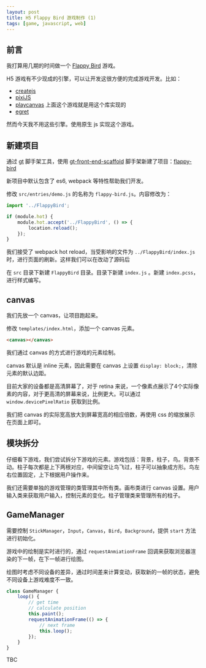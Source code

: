 ```yaml
---
layout: post
title: H5 Flappy Bird 游戏制作 (1)
tags: [game, javascript, web]
---
```


## 前言

我打算用几期的时间做一个 [Flappy Bird](https://flappybird.me/static/games/flappy-bird_1/) 游戏。

H5 游戏有不少现成的引擎，可以让开发这很方便的完成游戏开发。比如：

- [createjs](http://www.createjs.com/)
- [pixiJS](http://www.pixijs.com/)
- [playcanvas](https://playcanvas.com/) 上面这个游戏就是用这个库实现的
- [egret](https://www.egret.com/)

然而今天我不用这些引擎。使用原生 js 实现这个游戏。

## 新建项目

通过 [gt](https://github.com/vivaxy/granturismo) 脚手架工具，使用 [gt-front-end-scaffold](https://github.com/vivaxy/gt-front-end-scaffold) 脚手架新建了项目：[flappy-bird](https://github.com/vivaxy/flappy-bird)

新项目中默认包含了 es6, webpack 等特性帮助我们开发。

修改 `src/entries/demo.js` 的名称为 `flappy-bird.js`。内容修改为：

```js
import '../FlappyBird';

if (module.hot) {
    module.hot.accept('../FlappyBird', () => {
        location.reload();
    });
}
```

我们接受了 webpack hot reload，当受影响的文件为 `../FlappyBird/index.js` 时，进行页面的刷新。这样我们可以在改动了源码后

在 `src` 目录下新建 `FlappyBird` 目录。目录下新建 `index.js` 。新建 `index.pcss`，进行样式编写。

## canvas

我们先放一个 canvas，让项目跑起来。

修改 `templates/index.html`，添加一个 canvas 元素。

```html
<canvas></canvas>
```

我们通过 canvas 的方式进行游戏的元素绘制。

canvas 默认是 inline 元素，因此需要在 canvas 上设置 `display: block;`，清除元素的默认边距。

目前大家的设备都是高清屏幕了，对于 retina 来说，一个像素点展示了4个实际像素的内容，对于更高清的屏幕来说，比例更大。可以通过 `window.devicePixelRatio` 获取到比例。

我们把 canvas 的实际宽高放大到屏幕宽高的相应倍数，再使用 css 的缩放展示在页面上即可。

## 模块拆分

仔细看下游戏，我们尝试拆分下游戏的元素。游戏包括：背景，柱子，鸟。背景不动。柱子每次都是上下两根对应，中间留空让鸟飞过，柱子可以抽象成方形。鸟左右位置固定，上下根据用户操作来。

我们还需要单独的游戏管理的类管理其中所有类。画布类进行 canvas 设置。用户输入类来获取用户输入，控制元素的变化。柱子管理类来管理所有的柱子。

## GameManager

需要控制 `StickManager`，`Input`，`Canvas`，`Bird`，`Background`，提供 `start` 方法进行初始化。

游戏中的绘制是实时进行的，通过 `requestAnmiationFrame` 回调来获取浏览器渲染的下一帧，在下一帧进行绘图。

绘图时考虑不同设备的差异，通过时间差来计算变动，获取新的一帧的状态，避免不同设备上游戏难度不一致。

```js
class GameManager {
    loop() {
        // get time
        // calculate position
        this.paint();
        requestAnimationFrame(() => {
            // next frame
            this.loop();
        });
    }
}
```

TBC
